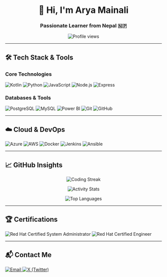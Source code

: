 <h1 align="center">👋 Hi, I'm Arya Mainali</h1>
<h3 align="center">Passionate Learner from Nepal 🇳🇵</h3>

<div align="center">
  <img src="https://komarev.com/ghpvc/?username=aryamainali&color=blue&style=flat" alt="Profile views">
</div>

---

## 🛠️ Tech Stack & Tools
<div align="left">
  
  ### **Core Technologies**
  <img src="https://img.shields.io/badge/Kotlin-7F52FF?style=for-the-badge&logo=kotlin&logoColor=white" alt="Kotlin">
  <img src="https://img.shields.io/badge/Python-3776AB?style=for-the-badge&logo=python&logoColor=white" alt="Python">
  <img src="https://img.shields.io/badge/JavaScript-F7DF1E?style=for-the-badge&logo=javascript&logoColor=black" alt="JavaScript">
  <img src="https://img.shields.io/badge/Node.js-339933?style=for-the-badge&logo=nodedotjs&logoColor=white" alt="Node.js">
  <img src="https://img.shields.io/badge/Express-000000?style=for-the-badge&logo=express&logoColor=white" alt="Express">

  ### **Databases & Tools**
  <img src="https://img.shields.io/badge/PostgreSQL-4169E1?style=for-the-badge&logo=postgresql&logoColor=white" alt="PostgreSQL">
  <img src="https://img.shields.io/badge/MySQL-4479A1?style=for-the-badge&logo=mysql&logoColor=white" alt="MySQL">
  <img src="https://img.shields.io/badge/Power_BI-F2C811?style=for-the-badge&logo=powerbi&logoColor=black" alt="Power BI">
  <img src="https://img.shields.io/badge/Git-F05032?style=for-the-badge&logo=git&logoColor=white" alt="Git">
  <img src="https://img.shields.io/badge/GitHub-181717?style=for-the-badge&logo=github&logoColor=white" alt="GitHub">
</div>

---

## ☁️ Cloud & DevOps
<div align="left">
  <img src="https://img.shields.io/badge/Azure-0089D6?style=for-the-badge&logo=microsoft-azure&logoColor=white" alt="Azure">
  <img src="https://img.shields.io/badge/AWS-232F3E?style=for-the-badge&logo=amazon-aws&logoColor=white" alt="AWS">
  <img src="https://img.shields.io/badge/Docker-2496ED?style=for-the-badge&logo=docker&logoColor=white" alt="Docker">
  <img src="https://img.shields.io/badge/Jenkins-D24939?style=for-the-badge&logo=jenkins&logoColor=white" alt="Jenkins">
  <img src="https://img.shields.io/badge/Ansible-000000?style=for-the-badge&logo=ansible&logoColor=white" alt="Ansible">
</div>

---

## 📈 GitHub Insights
<div align="center">

  ![Coding Streak](https://streak-stats.demolab.com?user=aryamainali&theme=blueberry&hide_border=true&fire=DD472C)
  
  ![Activity Stats](https://github-readme-stats.vercel.app/api?username=aryamainali&show_icons=true&theme=blueberry&hide_border=true&include_all_commits=true)
  
  ![Top Languages](https://github-readme-stats.vercel.app/api/top-langs/?username=aryamainali&layout=compact&theme=blueberry&hide_border=true)

</div>

---

## 🏆 Certifications
<div align="left">
  <img src="https://img.shields.io/badge/RHCSA-000000?style=for-the-badge&logo=redhat&logoColor=white" alt="Red Hat Certified System Administrator">
  <img src="https://img.shields.io/badge/RHCE-000000?style=for-the-badge&logo=redhat&logoColor=white" alt="Red Hat Certified Engineer">

</div>

---

## 📬 Contact Me
<div align="lest">
  <a href="mailto:arya.mainali@example.com">
    <img src="https://img.shields.io/badge/Email-D14836?style=for-the-badge&logo=gmail&logoColor=white" alt="Email">
  </a>
  <a href="https://twitter.com/aryamainali">
    <img src="https://img.shields.io/badge/X-000000?style=for-the-badge&logo=x&logoColor=white" alt="X (Twitter)">
  </a>
</div>
